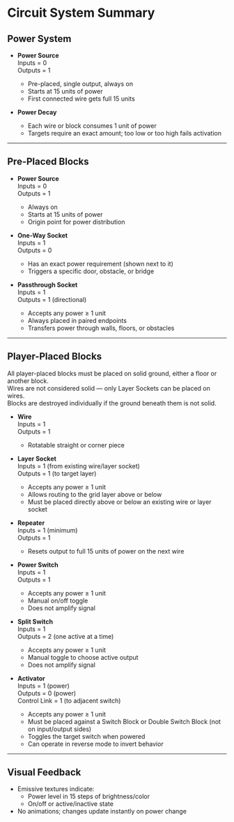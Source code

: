 # Circuit System Summary

## Power System
- **Power Source**  
  Inputs = 0  
  Outputs = 1  
  - Pre-placed, single output, always on  
  - Starts at 15 units of power  
  - First connected wire gets full 15 units  

- **Power Decay**  
  - Each wire or block consumes 1 unit of power  
  - Targets require an exact amount; too low or too high fails activation  

---

## Pre-Placed Blocks
- **Power Source**  
  Inputs = 0  
  Outputs = 1  
  - Always on  
  - Starts at 15 units of power  
  - Origin point for power distribution  

- **One-Way Socket**  
  Inputs = 1  
  Outputs = 0  
  - Has an exact power requirement (shown next to it)  
  - Triggers a specific door, obstacle, or bridge  

- **Passthrough Socket**  
  Inputs = 1  
  Outputs = 1 (directional)  
  - Accepts any power ≥ 1 unit  
  - Always placed in paired endpoints  
  - Transfers power through walls, floors, or obstacles  

---

## Player-Placed Blocks  
All player-placed blocks must be placed on solid ground, either a floor or another block.  
Wires are not considered solid — only Layer Sockets can be placed on wires.  
Blocks are destroyed individually if the ground beneath them is not solid.

- **Wire**  
  Inputs = 1  
  Outputs = 1  
  - Rotatable straight or corner piece  

- **Layer Socket**  
  Inputs = 1 (from existing wire/layer socket)  
  Outputs = 1 (to target layer)  
  - Accepts any power ≥ 1 unit  
  - Allows routing to the grid layer above or below  
  - Must be placed directly above or below an existing wire or layer socket  

- **Repeater**  
  Inputs = 1 (minimum)  
  Outputs = 1  
  - Resets output to full 15 units of power on the next wire  

- **Power Switch**  
  Inputs = 1  
  Outputs = 1  
  - Accepts any power ≥ 1 unit  
  - Manual on/off toggle  
  - Does not amplify signal  

- **Split Switch**  
  Inputs = 1  
  Outputs = 2 (one active at a time)  
  - Accepts any power ≥ 1 unit  
  - Manual toggle to choose active output  
  - Does not amplify signal  

- **Activator**  
  Inputs = 1 (power)  
  Outputs = 0 (power)  
  Control Link = 1 (to adjacent switch)  
  - Accepts any power ≥ 1 unit  
  - Must be placed against a Switch Block or Double Switch Block (not on input/output sides)  
  - Toggles the target switch when powered  
  - Can operate in reverse mode to invert behavior  

---

## Visual Feedback
- Emissive textures indicate:  
  - Power level in 15 steps of brightness/color  
  - On/off or active/inactive state  
- No animations; changes update instantly on power change
